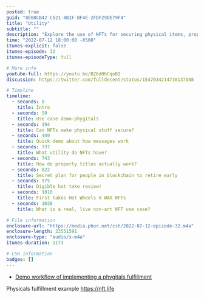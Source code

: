 ```yaml
---
posted: true
guid: "8E08CB42-C521-4B1F-BF4E-2FDF29DE79F4"
title: "Utility"
subtitle: ""
description: "Explore the use of NFTs for securing physical items, property titles, and real-life non-art NFT use cases in Episode 32 of the podcast. #NFTs #Blockchain"
time: "2022-07-12 18:00:00 -0500"
itunes-explicit: false
itunes-episode: 32
itunes-episodeType: full

# More info
youtube-full: https://youtu.be/BZ6d0hCqoBI
discussion: https://twitter.com/fulldecent/status/1547034214738137088

# Timeline
timeline:
  - seconds: 0
    title: Intro
  - seconds: 59
    title: Use case demo-phygitals
  - seconds: 194
    title: Can NFTs make physical stuff secure?
  - seconds: 449
    title: Quick demo about how messages work
  - seconds: 737
    title: What utility do NFTs have?
  - seconds: 743
    title: How do property titles actually work?
  - seconds: 822
    title: Secret plan for people in blockchain to retire early
  - seconds: 975
    title: Digible hot take review!
  - seconds: 1010
    title: First takes Hot Wheels X WAX NFTs
  - seconds: 1038
    title: What is a real, live non-art NFT use case?

# File information
enclosure-url: "https://media.phor.net/csh/2022-07-12-episode-32.m4a"
enclosure-length: 23551591
enclosure-type: "audio/x-m4a"
itunes-duration: 1173

# CSH information
badges: []
---
```


- [Demo workflow of implementing a phygitals fulfillment](https://nft.life/demos/simple-fulfillment)

<!--end of quick notes-->

Physicals fulfillment example https://nft.life 